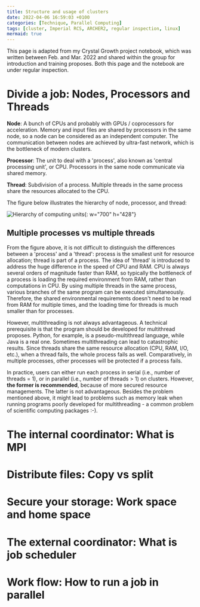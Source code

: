 ```yaml
---
title: Structure and usage of clusters
date: 2022-04-06 16:59:03 +0100
categories: [Technique, Parallel Computing]
tags: [cluster, Imperial RCS, ARCHER2, regular inspection, linux]
mermaid: true
---
```


This page is adapted from my Crystal Growth project notebook, which was written between Feb. and Mar. 2022 and shared within the group for introduction and training proposes. Both this page and the notebook are under regular inspection. 

# Divide a job: Nodes, Processors and Threads

**Node**: A bunch of CPUs and probably with GPUs / coprocessors for acceleration. Memory and input files are shared by processors in the same node, so a node can be considered as an independent computer. The communication between nodes are achieved by ultra-fast network, which is the bottleneck of modern clusters. 

**Processor**: The unit to deal with a 'process', also known as 'central processing unit', or CPU. Processors in the same node communicate via shared memory. 

**Thread**: Subdivision of a process. Multiple threads in the same process share the resources allocated to the CPU. 

The figure below illustrates the hierarchy of node, processor, and thread: 

![Hierarchy of computing units](/220406-1.png){: w="700" h="428"}

## Multiple processes vs multiple threads

From the figure above, it is not difficult to distinguish the differences between a 'process' and a 'thread': process is the smallest unit for resource allocation; thread is part of a process. The idea of 'thread' is introduced to address the huge difference in the speed of CPU and RAM. CPU is always several orders of magnitude faster than RAM, so typically the bottleneck of a process is loading the required environment from RAM, rather than computations in CPU. By using multiple threads in the same process, various branches of the same program can be executed simultaneously. Therefore, the shared environmental requirements doesn't need to be read from RAM for multiple times, and the loading time for threads is much smaller than for processes. 

However, multithreading is not always advantageous. A technical prerequisite is that the program should be developed for multithread proposes. Python, for example, is a pseudo-multithread language, while Java is a real one. Sometimes multithreading can lead to catastrophic results. Since threads share the same resource allocation (CPU, RAM, I/O, etc.), when a thread fails, the whole process fails as well. Comparatively, in multiple processes, other processes will be protected if a process fails. 

In practice, users can either run each process in serial (i.e., number of threads = 1), or in parallel (i.e., number of threads > 1) on clusters. However, **the former is recommended**, because of more secured resource managements. The latter is not advantageous. Besides the problem mentioned above, it might lead to problems such as memory leak when running programs poorly developed for multithreading - a common problem of scientific computing packages :-). 

# The internal coordinator: What is MPI

# Distribute files: Copy vs split

# Secure your storage: Work space and home space

# The external coordinator: What is job scheduler

# Work flow: How to run a job in parallel

